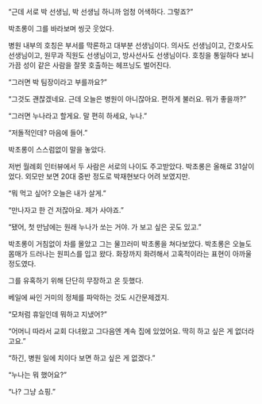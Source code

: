 “근데 서로 박 선생님, 박 선생님 하니까 엄청 어색하다. 그렇죠?”

박초롱이 그를 바라보며 씽긋 웃었다.

병원 내부의 호칭은 부서를 막론하고 대부분 선생님이다. 의사도 선생님이고, 간호사도 선생님이고, 원무과 직원도 선생님이고, 방사선사도 선생님이다. 호칭을 통일하다 보니 가끔 성이 같은 사람을 잘못 호출하는 헤프닝도 벌어진다.

“그러면 박 팀장이라고 부를까요?”

“그것도 괜찮겠네요. 근데 오늘은 병원이 아니잖아요. 편하게 불러요. 뭐가 좋을까?”

“그러면 누나라고 할게요. 말 편히 하세요, 누나.”

“저돌적인데? 마음에 들어.”

박초롱이 스스럼없이 말을 놓았다.

저번 월례회 인터뷰에서 두 사람은 서로의 나이도 주고받았다. 박초롱은 올해로 31살이었다. 외모만 보면 20대 중반 정도로 박재현보다 어려 보였지만.

“뭐 먹고 싶어? 오늘은 내가 살게.”

“만나자고 한 건 저잖아요. 제가 사야죠.”

“됐어, 첫 만남에는 원래 누나가 쏘는 거야. 가 보고 싶은 곳도 있고.”

박초롱이 거침없이 차를 몰았고 그는 물끄러미 박초롱을 쳐다보았다. 박초롱은 오늘도 몸매가 드러나는 원피스를 입고 왔다. 화장까지 화려해서 고혹적이라는 표현이 아까울 정도였다.

그를 유혹하기 위해 단단히 무장하고 온 듯했다.

베일에 싸인 거미의 정체를 파악하는 것도 시간문제겠지.

“모처럼 휴일인데 뭐하고 지냈어?”

“어머니 따라서 교회 다녀왔고 그다음엔 계속 집에 있었어요. 딱히 하고 싶은 게 없더라고요.”

“하긴, 병원 일에 치이다 보면 하고 싶은 게 없겠다.”

“누나는 뭐 했어요?”

“나? 그냥 쇼핑.”